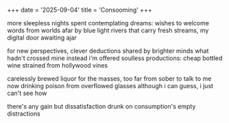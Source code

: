 +++
date = '2025-09-04'
title = 'Consooming'
+++

more sleepless nights spent contemplating dreams:
wishes to welcome words from worlds afar
by blue light rivers that carry fresh streams,
my digital door awaiting ajar

for new perspectives, clever deductions
shared by brighter minds what hadn't crossed mine
instead i'm offered soulless productions:
cheap bottled wine strained from hollywood vines

carelessly brewed liquor for the masses,
too far from sober to talk to me now
drinking poison from overflowed glasses
although i can guess, i just can't see how

there's any gain but dissatisfaction
drunk on consumption's empty distractions
